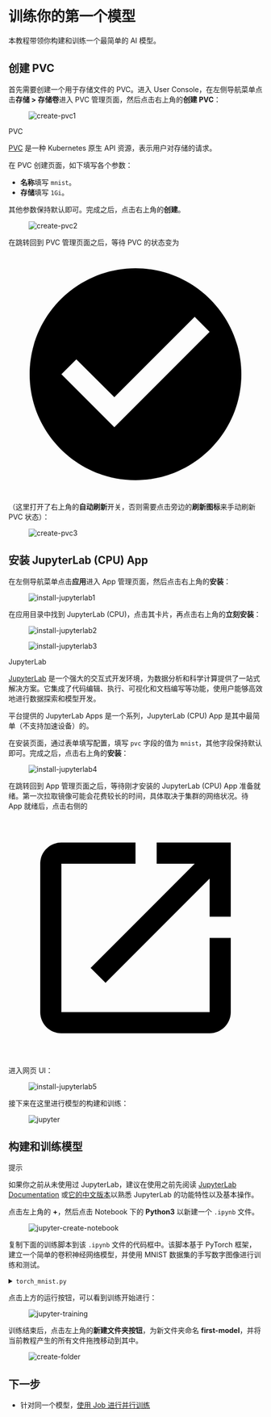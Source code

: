 # 训练你的第一个模型

本教程带领你构建和训练一个最简单的 AI 模型。

## 创建 PVC

首先需要创建一个用于存储文件的 PVC。进入 User Console，在左侧导航菜单点击**存储&nbsp;> 存储卷**进入 PVC 管理页面，然后点击右上角的**创建 PVC**：

<figure class="screenshot">
  <img alt="create-pvc1" src="../assets/get-started/training-first-model/create-pvc1.png" />
</figure>

<aside class="note info">
<div class="title">PVC</div>

[PVC](../api/storage/pvc.md) 是一种 Kubernetes 原生 API 资源，表示用户对存储的请求。

</aside>

在 PVC 创建页面，如下填写各个参数：

* **名称**填写 `mnist`。
* **存储**填写 `1Gi`。

其他参数保持默认即可。完成之后，点击右上角的**创建**。

<figure class="screenshot">
  <img alt="create-pvc2" src="../assets/get-started/training-first-model/create-pvc2.png" />
</figure>

在跳转回到 PVC 管理页面之后，等待 PVC 的状态变为 <span class="twemoji"><svg xmlns="http://www.w3.org/2000/svg" viewBox="0 0 24 24"><path d="M12 2C6.5 2 2 6.5 2 12s4.5 10 10 10 10-4.5 10-10S17.5 2 12 2m-2 15-5-5 1.41-1.41L10 14.17l7.59-7.59L19 8l-9 9Z"></path></svg></span>（这里打开了右上角的**自动刷新**开关，否则需要点击旁边的**刷新图标**来手动刷新 PVC 状态）：

<figure class="screenshot">
  <img alt="create-pvc3" src="../assets/get-started/training-first-model/create-pvc3.png" />
</figure>

## 安装 JupyterLab (CPU) App

在左侧导航菜单点击**应用**进入 App 管理页面，然后点击右上角的**安装**：

<figure class="screenshot">
  <img alt="install-jupyterlab1" src="../assets/get-started/training-first-model/install-jupyterlab1.png" />
</figure>

在应用目录中找到 JupyterLab (CPU)，点击其卡片，再点击右上角的**立刻安装**：

<figure class="screenshot">
  <img alt="install-jupyterlab2" src="../assets/get-started/training-first-model/install-jupyterlab2.png" />
</figure>

<figure class="screenshot">
  <img alt="install-jupyterlab3" src="../assets/get-started/training-first-model/install-jupyterlab3.png" />
</figure>

<aside class="note info">
<div class="title">JupyterLab</div>

[JupyterLab](../app/jupyterlab.md) 是一个强大的交互式开发环境，为数据分析和科学计算提供了一站式解决方案。它集成了代码编辑、执行、可视化和文档编写等功能，使用户能够高效地进行数据探索和模型开发。

平台提供的 JupyterLab Apps 是一个系列，JupyterLab (CPU) App 是其中最简单（不支持加速设备）的。

</aside>

在安装页面，通过表单填写配置，填写 `pvc` 字段的值为 `mnist`，其他字段保持默认即可。完成之后，点击右上角的**安装**：

<figure class="screenshot">
  <img alt="install-jupyterlab4" src="../assets/get-started/training-first-model/install-jupyterlab4.png" />
</figure>

在跳转回到 App 管理页面之后，等待刚才安装的 JupyterLab (CPU) App 准备就绪。第一次拉取镜像可能会花费较长的时间，具体取决于集群的网络状况。待 App 就绪后，点击右侧的 <span class="twemoji"><svg class="MuiSvgIcon-root MuiSvgIcon-colorPrimary MuiSvgIcon-fontSizeMedium css-jxtyyz" focusable="false" aria-hidden="true" viewBox="0 0 24 24" data-testid="OpenInNewIcon"><path d="M19 19H5V5h7V3H5c-1.11 0-2 .9-2 2v14c0 1.1.89 2 2 2h14c1.1 0 2-.9 2-2v-7h-2zM14 3v2h3.59l-9.83 9.83 1.41 1.41L19 6.41V10h2V3z"></path></svg></span> 进入网页 UI：

<figure class="screenshot">
  <img alt="install-jupyterlab5" src="../assets/get-started/training-first-model/install-jupyterlab5.png" />
</figure>

接下来在这里进行模型的构建和训练：

<figure class="screenshot">
  <img alt="jupyter" src="../assets/get-started/training-first-model/jupyter.png" />
</figure>

## 构建和训练模型

<aside class="note tip">
<div class="title">提示</div>

如果你之前从未使用过 JupyterLab，建议在使用之前先阅读 <a target="_blank" rel="noopener noreferrer" href="https://jupyterlab.readthedocs.io/en/latest/">JupyterLab Documentation</a> 或<a target="_blank" rel="noopener noreferrer" href="https://jupyterlab.pythonlang.cn/en/latest/">它的中文版本</a>以熟悉 JupyterLab 的功能特性以及基本操作。

</aside>

点击左上角的 **+**，然后点击 Notebook 下的 **Python3** 以新建一个 `.ipynb` 文件。

<figure class="screenshot">
  <img alt="jupyter-create-notebook" src="../assets/get-started/training-first-model/jupyter-create-notebook.png" />
</figure>

复制下面的训练脚本到该 `.ipynb` 文件的代码框中。该脚本基于 PyTorch 框架，建立一个简单的卷积神经网络模型，并使用 MNIST 数据集的手写数字图像进行训练和测试。

<details><summary><code class="hljs">torch_mnist.py</code></summary>

```python
{{#include ../assets/get-started/training-first-model/torch_mnist.py}}
```

</details>

点击上方的运行按钮，可以看到训练开始进行：

<figure class="screenshot">
  <img alt="jupyter-training" src="../assets/get-started/training-first-model/jupyter-training.png" />
</figure>

训练结束后，点击左上角的**新建文件夹按钮**，为新文件夹命名 **first-model**，并将当前教程产生的所有文件拖拽移动到其中。

<figure class="screenshot">
  <img alt="create-folder" src="../assets/get-started/training-first-model/create-folder.png" />
</figure>

## 下一步

* 针对同一个模型，[使用 Job 进行并行训练](./parallel-training.md)
